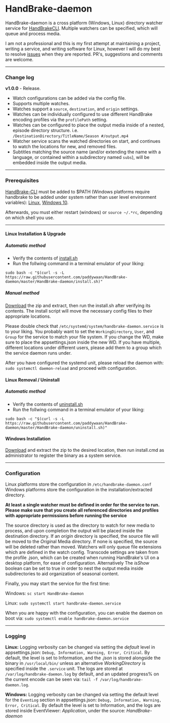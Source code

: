 ﻿# HandBrake-daemon

HandBrake-daemon is a cross platform (Windows, Linux) directory watcher service for [HandBrakeCLI](https://handbrake.fr/downloads2.php). Multiple watchers can be specified, which will queue and process media.

I am not a professional and this is my first attempt at maintaining a project, writing a service, and writing software for Linux, however I will do my best to resolve [issues](https://github.com/paddywaan/HandBrake-daemon/issues) when they are reported. PR's, suggestions and comments are welcome.

***
### Change log

**v1.0.0** - Release.
* Watch configurations can be added via the config file.
* Supports multiple watches.
* Watches support a `source`, `destination`, and `origin` settings.
* Watches can be individually configured to use different HandBrake encoding profiles via the `profilePath` setting.
* Watches can be configured to place the output media inside of a nested, episode directory structure. i.e. `/DestinationDirectory/TitleName/Season #/output.mp4`
* Watcher service scans the watched directories on start, and continues to watch the locations for new, and removed files.
* Subtitles matching the source name (and/or extending the name with a language, or contained within a subdirectory named `subs`), will be embedded inside the output media.
***
### Prerequisites
[HandBrake-CLI](https://handbrake.fr/downloads2.php) must be added to $PATH (Windows platforms require handbrake to be added under system rather than user level environment variables): [Linux](https://opensource.com/article/17/6/set-path-linux), [Windows 10](https://www.architectryan.com/2018/03/17/add-to-the-path-on-windows-10/).

Afterwards, you must either restart (windows) or `source ~/.*rc`, depending on which shell you use.

***
#### Linux Installation & Upgrade
##### Automatic method

  * Verify the contents of [install.sh](https://raw.githubusercontent.com/paddywaan/HandBrake-daemon/master/HandBrake-daemon/install.sh)
  * Run the follwing command in a terminal emulator of your liking:
```
sudo bash -c "$(curl -s -L https://raw.githubusercontent.com/paddywaan/HandBrake-daemon/master/HandBrake-daemon/install.sh)"
```
##### Manual method
[Download](https://github.com/paddywaan/HandBrake-daemon/releases) the zip and extract, then run the install.sh after verifying its contents. The install script will move the necessary config files to their appropriate locations.

Please double check that `/etc/systemd/system/handbrake-daemon.service` is to your liking. You probably want to set the `WorkingDirectory`, `User`, and `Group` for the service to match your file system. If you change the WD, make sure to place the appsettings.json inside the new WD.
If you have multiple, different locations under different users, please add them to a group which the service daemon runs under.

After you have configured the systemd unit, please reload the daemon with: `sudo systemctl daemon-reload` and proceed with configuration.

#### Linux Removal / Uninstall
##### Automatic method

  * Verify the contents of [uninstall.sh](https://raw.githubusercontent.com/paddywaan/HandBrake-daemon/master/HandBrake-daemon/uninstall.sh)
  * Run the follwing command in a terminal emulator of your liking:
```
sudo bash -c "$(curl -s -L https://raw.githubusercontent.com/paddywaan/HandBrake-daemon/master/HandBrake-daemon/uninstall.sh)"
```

#### Windows Installation
[Download](https://github.com/paddywaan/HandBrake-daemon/releases) and extract the zip to the desired location, then run install.cmd as administrator to register the binary as a system service.
***
### Configuration
Linux platforms store the configuration in `/etc/handbrake-daemon.conf`
Windows platforms store the configuration in the installation/extracted directory.

**At least a single watcher must be defined in order for the service to run.**
**Please make sure that you create all referenced directories and profiles with appropriate permissions before running the service**

The source directory is used as the directory to watch for new media to process, and upon completion the output will be placed inside the destination directory.
If an *origin* directory is specified, the source file will be moved to the *Origin*al Media directory.
If none is specified, the source will be deleted rather than moved.
Watchers will only queue file extensions which are defined in the watch config.
Transcode settings are taken from the profile .json, which can be created when running HandBrake's UI on a desktop platform, for ease of configuration. Alternatively
The *isShow* boolean can be set to true in order to nest the output media inside subdirectories to aid organization of seasonal content.

Finally, you may start the service for the first time:

Windows: `sc start HandBrake-daemon`

Linux: `sudo systemctl start handbrake-daemon.service`

When you are happy with the configuration, you can enable the daemon on boot via: `sudo systemctl enable handbrake-daemon.service`
***
### Logging

**Linux:** Logging verbosity can be changed via setting the *default* level in appsettings.json: `Debug, Information, Warning, Error, Critical`.
By default, the level is set to Information, and the *.json* is stored alongside the binary in `/usr/local/bin/` unless an alternative *WorkingDirectory* is specified inside the `.service` unit.
The logs are stored at `/var/log/handbrake-daemon.log` by default, and an updated progress% on the current encode can be seen via: `tail -f /var/log/handbrake-daemon.log`.

**Windows:** Logging verbosity can be changed via setting the default level for the `EventLog` section in appsettings.json: `Debug, Information, Warning, Error, Critical`. By default the level is set to Information, and the logs are stored inside EventViewer: *Application*, under the source: *HandBrake-daemon*


